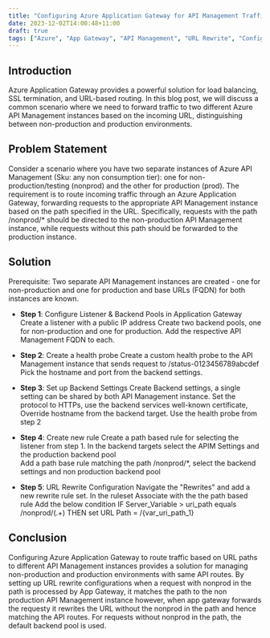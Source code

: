 ```yaml
---
title: "Configuring Azure Application Gateway for API Management Traffic Routing"
date: 2023-12-02T14:00:48+11:00
draft: true
tags: ["Azure", "App Gateway", "API Management", "URL Rewrite", "Config"]
---
```


## Introduction
Azure Application Gateway provides a powerful solution for load balancing, SSL termination, and URL-based routing. In this blog post, we will discuss a common scenario 
where we need to forward traffic to two different Azure API Management instances based on the incoming URL, distinguishing between non-production and production environments.

## Problem Statement
Consider a scenario where you have two separate instances of Azure API Management (Sku: any non consumption tier): one for non-production/testing (nonprod) and the other for production (prod). 
The requirement is to route incoming traffic through an Azure Application Gateway, forwarding requests to the appropriate API Management instance based on the path specified in the URL. 
Specifically, requests with the path /nonprod/* should be directed to the non-production API Management instance, while requests without this path should be forwarded to the production instance.

## Solution
Prerequisite: Two separate API Management instances are created - one for non-production and one for production and base URLs (FQDN) for both instances are known.

- **Step 1**: Configure Listener & Backend Pools in Application Gateway
Create a listener with a public IP address
Create two backend pools, one for non-production and one for production. Add the respective API Management FQDN  to each.

- **Step 2**: Create a health probe
Create a custom health probe to the API Management instance that sends request to /status-0123456789abcdef
Pick the hostname and port from the backend settings.

- **Step 3**: Set up Backend Settings 
Create Backend settings, a single setting can be shared by both API Management instance. 
Set the protocol to HTTPs, use the backend services well-known certificate, Override hostname from the backend target. 
Use the health probe from step 2

- **Step 4**: Create new rule
Create a path based rule for selecting the listener from step 1.
In the backend targets select the APIM Settings and the production backend pool  
Add a path base rule
matching the path /nonprod/*,  select the backend settings and non production backend pool

- **Step 5**: URL Rewrite Configuration
Navigate the "Rewrites" and add a new rewrite rule set. 
In the ruleset 
Associate with the  the path based rule
Add the below condition
 IF  Server_Variable > uri_path equals /nonprod/(.+)
 THEN set URL Path = /{var_uri_path_1}

## Conclusion
Configuring Azure Application Gateway to route traffic based on URL paths to different API Management instances provides a  solution for managing non-production and production environments with same API routes. 
By setting up URL rewrite configurations when a request with nonprod in the path is processed by App Gateway, it matches the path to the non production API Management instance however, when app gateway forwards the requesty
it rewrites the URL without the nonprod in the path and hence matching the API routes. 
For requests without nonprod in the path, the default backend pool is used.
